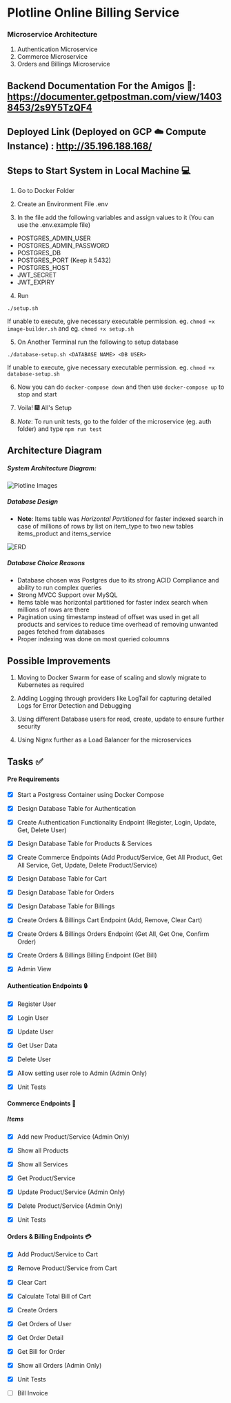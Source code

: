 # Plotline Online Billing Service

### Microservice Architecture

1. Authentication Microservice
2. Commerce Microservice
3. Orders and Billings Microservice

## Backend Documentation For the Amigos :cowboy_hat_face:: https://documenter.getpostman.com/view/14038453/2s9Y5TzQF4

## Deployed Link (Deployed on GCP :cloud: Compute Instance) : http://35.196.188.168/

## Steps to Start System in Local Machine :computer:
1. Go to Docker Folder

2. Create an Environment File .env 

3. In the file add the following variables and assign values to it (You can use the .env.example file)
- POSTGRES_ADMIN_USER
- POSTGRES_ADMIN_PASSWORD
- POSTGRES_DB
- POSTGRES_PORT (Keep it 5432)
- POSTGRES_HOST
- JWT_SECRET
- JWT_EXPIRY

4. Run 

``` ./setup.sh ```

If unable to execute, give necessary executable permission. eg. ``` chmod +x image-builder.sh ``` and eg. ``` chmod +x setup.sh ```

5. On Another Terminal run the following to setup database

```./database-setup.sh <DATABASE NAME> <DB USER> ```

If unable to execute, give necessary executable permission. eg. ``` chmod +x database-setup.sh ```

6. Now you can do ```docker-compose down``` and then use ```docker-compose up``` to stop and start

7. Voila! :fireworks: All's Setup

8. *Note*: To run unit tests, go to the folder of the microservice (eg. auth folder) and type ``` npm run test ```

## Architecture Diagram

##### System Architecture Diagram:

![Plotline Images](https://github.com/Rehaan1/PlotlineBillingSystem/assets/38107493/c824a46f-77a4-4807-bc65-9bbd3ecb9e55)

##### Database Design
- **Note**: Items table was *Horizontal Partitioned* for faster indexed search in case of millions of rows by list on item_type to two new tables items_product and items_service

![ERD](https://github.com/Rehaan1/PlotlineBillingSystem/assets/38107493/634949c3-319a-459b-8bbf-e9f86894995a)

##### Database Choice Reasons
- Database chosen was Postgres due to its strong ACID Compliance and ability to run complex queries
- Strong MVCC Support over MySQL
- Items table was horizontal partitioned for faster index search when millions of rows are there
- Pagination using timestamp instead of offset was used in get all products and services to reduce time overhead of removing unwanted pages fetched from databases
- Proper indexing was done on most queried coloumns

## Possible Improvements
1. Moving to Docker Swarm for ease of scaling and slowly migrate to Kubernetes as required

2. Adding Logging through providers like LogTail for capturing detailed Logs for Error Detection and Debugging

3. Using different Database users for read, create, update to ensure further security

4. Using Nignx further as a Load Balancer for the microservices

## Tasks :white_check_mark:
#### Pre Requirements
- [X] Start a Postgress Container using Docker Compose

- [X] Design Database Table for Authentication

- [X] Create Authentication Functionality Endpoint (Register, Login, Update, Get, Delete User)

- [X] Design Database Table for Products & Services

- [X] Create Commerce Endpoints (Add Product/Service, Get All Product, Get All Service, Get, Update, Delete Product/Service)

- [X] Design Database Table for Cart

- [X] Design Database Table for Orders

- [X] Design Database Table for Billings

- [X] Create Orders & Billings Cart Endpoint (Add, Remove, Clear Cart)

- [X] Create Orders & Billings Orders Endpoint (Get All, Get One, Confirm Order)

- [X] Create Orders & Billings Billing Endpoint (Get Bill)

- [X] Admin View



#### Authentication Endpoints :lock:

- [X] Register User

- [X] Login User

- [X] Update User

- [X] Get User Data

- [X] Delete User

- [X] Allow setting user role to Admin (Admin Only)

- [X] Unit Tests


#### Commerce Endpoints :handbag:

##### Items

- [X] Add new Product/Service (Admin Only)

- [X] Show all Products

- [X] Show all Services

- [X] Get Product/Service

- [X] Update Product/Service (Admin Only)

- [X] Delete Product/Service (Admin Only)

- [X] Unit Tests


#### Orders & Billing Endpoints :credit_card:

- [X] Add Product/Service to Cart

- [X] Remove Product/Service from Cart

- [X] Clear Cart

- [X] Calculate Total Bill of Cart

- [X] Create Orders

- [X] Get Orders of User

- [X] Get Order Detail

- [X] Get Bill for Order

- [X] Show all Orders (Admin Only)

- [X] Unit Tests

- [ ] Bill Invoice